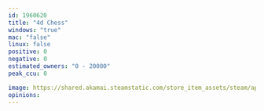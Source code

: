 ```yaml
---
id: 1960620
title: "4d Chess"
windows: "true"
mac: "false"
linux: false
positive: 0
negative: 0
estimated_owners: "0 - 20000"
peak_ccu: 0

image: https://shared.akamai.steamstatic.com/store_item_assets/steam/apps/1960620/header.jpg?t=1661558078
opinions:
---
```

